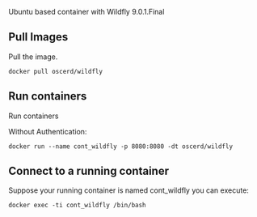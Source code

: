 Ubuntu based container with Wildfly 9.0.1.Final

## Pull Images

Pull the image.

```
docker pull oscerd/wildfly
```

## Run containers

Run containers

Without Authentication:

```
docker run --name cont_wildfly -p 8080:8080 -dt oscerd/wildfly 
```

## Connect to a running container

Suppose your running container is named cont_wildfly you can execute:

```
docker exec -ti cont_wildfly /bin/bash
```
